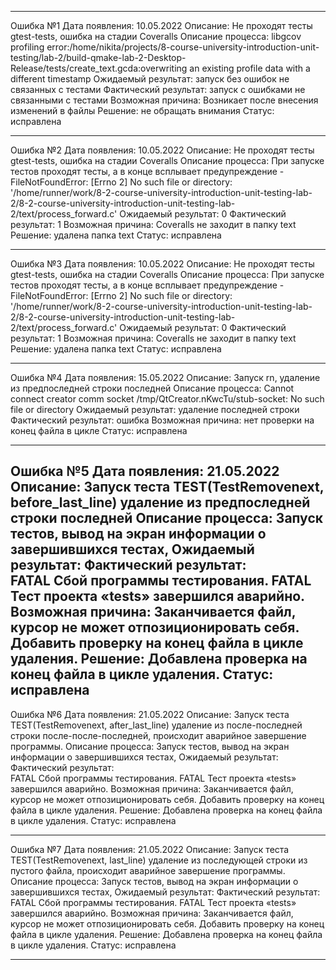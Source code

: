 ﻿-------------------------------------------------------

Ошибка №1 
Дата появления: 10.05.2022
Описание: Не проходят тесты gtest-tests, ошибка на стадии Coveralls 
Описание процесса: libgcov profiling error:/home/nikita/projects/8-course-university-introduction-unit-testing/lab-2/build-qmake-lab-2-Desktop-Release/tests/create_text.gcda:overwriting an existing profile data with a different timestamp
Ожидаемый результат: запуск без ошибок не связанных с тестами
Фактический результат: запуск с ошибками не связанными с тестами
Возможная причина: Возникает после внесения изменений в файлы
Решение: не обращать внимания
Статус: исправлена

-------------------------------------------------------

Ошибка №2
Дата появления: 10.05.2022
Описание: Не проходят тесты gtest-tests, ошибка на стадии Coveralls 
Описание процесса: При запуске тестов проходят тесты, а в конце всплывает предупреждение - FileNotFoundError: [Errno 2] No such file or directory: '/home/runner/work/8-2-course-university-introduction-unit-testing-lab-2/8-2-course-university-introduction-unit-testing-lab-2/text/process_forward.c'
Ожидаемый результат: 0
Фактический результат: 1
Возможная причина: Coveralls не заходит в папку text
Решение: удалена папка text
Статус: исправлена

-------------------------------------------------------

Ошибка №3
Дата появления: 10.05.2022
Описание: Не проходят тесты gtest-tests, ошибка на стадии Coveralls 
Описание процесса: При запуске тестов проходят тесты, а в конце всплывает предупреждение - FileNotFoundError: [Errno 2] No such file or directory: '/home/runner/work/8-2-course-university-introduction-unit-testing-lab-2/8-2-course-university-introduction-unit-testing-lab-2/text/process_forward.c'
Ожидаемый результат: 0
Фактический результат: 1
Возможная причина: Coveralls не заходит в папку text
Решение: удалена папка text
Статус: исправлена

-------------------------------------------------------

Ошибка №4
Дата появления: 15.05.2022
Описание: Запуск rn, удаление из предпоследней строки последней
Описание процесса: Cannot connect creator comm socket /tmp/QtCreator.nKwcTu/stub-socket: No such file or directory
Ожидаемый результат: удаление последней строки
Фактический результат: ошибка
Возможная причина: нет проверки на конец файла в цикле
Статус: исправлена

-------------------------------------------------------

Ошибка №5
Дата появления: 21.05.2022
Описание: Запуск теста TEST(TestRemovenext, before_last_line) удаление из предпоследней строки последней
Описание процесса: Запуск тестов, вывод на экран информации о завершившихся тестах, 
Ожидаемый результат: 
Фактический результат:  
    FATAL	Сбой программы тестирования.
    FATAL	Тест проекта «tests» завершился аварийно.
Возможная причина: Заканчивается файл, курсор не может отпозиционировать себя. Добавить проверку на конец файла в цикле удаления.
Решение: Добавлена проверка на конец файла в цикле удаления.
Статус: исправлена
-------------------------------------------------------

Ошибка №6
Дата появления: 21.05.2022 
Описание: Запуск теста TEST(TestRemovenext, after_last_line) удаление из после-последней строки после-после-последней, происходит аварийное завершение программы.
Описание процесса: Запуск тестов, вывод на экран информации о завершившихся тестах, 
Ожидаемый результат: 
Фактический результат:  
    FATAL	Сбой программы тестирования.
    FATAL	Тест проекта «tests» завершился аварийно.
Возможная причина: Заканчивается файл, курсор не может отпозиционировать себя. Добавить проверку на конец файла в цикле удаления.
Решение: Добавлена проверка на конец файла в цикле удаления.
Статус: исправлена

-------------------------------------------------------

Ошибка №7
Дата появления: 21.05.2022
Описание: Запуск теста TEST(TestRemovenext, last_line) удаление из последующей строки из пустого файла, происходит аварийное завершение программы.
Описание процесса: Запуск тестов, вывод на экран информации о завершившихся тестах, 
Ожидаемый результат: 
Фактический результат:  
    FATAL	Сбой программы тестирования.
    FATAL	Тест проекта «tests» завершился аварийно.
Возможная причина: Заканчивается файл, курсор не может отпозиционировать себя. Добавить проверку на конец файла в цикле удаления.
Решение: Добавлена проверка на конец файла в цикле удаления.
Статус: исправлена
    
-------------------------------------------------------

